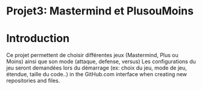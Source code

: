 # Projet3: Mastermind et PlusouMoins

# Introduction

Ce projet permettent de choisir différentes jeux (Mastermind, Plus ou Moins) ainsi que son mode (attaque, defense, versus)
Les configurations du jeu seront demandées lors du démarrage (ex: choix du jeu, mode de jeu, étendue, taille du code..)
in the GitHub.com interface when creating new repositories and files.

